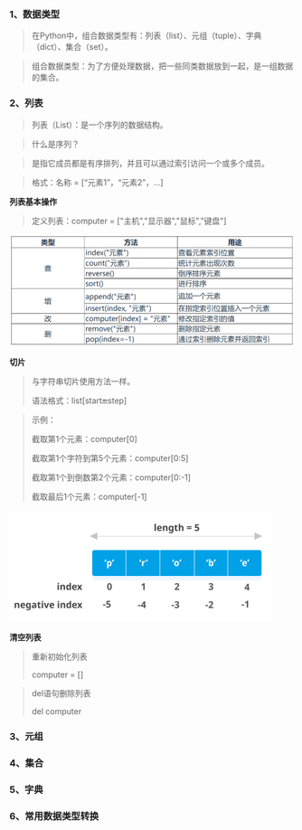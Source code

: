### 1、数据类型

> 在Python中，组合数据类型有：列表（list）、元组（tuple）、字典（dict）、集合（set）。

> 组合数据类型：为了方便处理数据，把一些同类数据放到一起，是一组数据的集合。

### 2、列表

> 列表（List）：是一个序列的数据结构。

> 什么是序列？ 

> 是指它成员都是有序排列，并且可以通过索引访问一个或多个成员。

> 格式：名称 = [“元素1”，“元素2”，...]

**列表基本操作**

> 定义列表：computer = ["主机","显示器","鼠标","键盘"]

![image-20240305141244399](assets/Python数据类型/image-20240305141244399.png)

**切片**

> 与字符串切片使用方法一样。 
>
> 语法格式：list[start:end:step]

> 示例： 
>
> 截取第1个元素：computer[0] 
>
> 截取第1个字符到第5个元素：computer[0:5] 
>
> 截取第1个到倒数第2个元素：computer[0:-1] 
>
> 截取最后1个元素：computer[-1]

![image-20240305141352539](assets/Python数据类型/image-20240305141352539.png)

**清空列表**

> 重新初始化列表
>
> computer = []

> del语句删除列表
>
> del computer

### 3、元组

### 4、集合

### 5、字典

### 6、常用数据类型转换